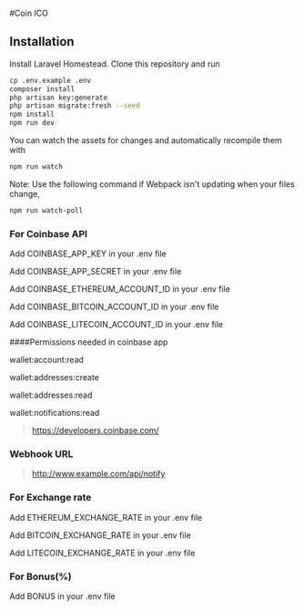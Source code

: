 #Coin ICO

## Installation

Install Laravel Homestead. Clone this repository and run

```bash
cp .env.example .env
composer install
php artisan key:generate
php artisan migrate:fresh --seed
npm install
npm run dev
```

You can watch the assets for changes and automatically recompile them with

```bash
npm run watch
```

Note: Use the following command if Webpack isn't updating when your files change, 

```bash
npm run watch-poll
```

### For Coinbase API

Add COINBASE_APP_KEY in your .env file

Add COINBASE_APP_SECRET in your .env file

Add COINBASE_ETHEREUM_ACCOUNT_ID in your .env file

Add COINBASE_BITCOIN_ACCOUNT_ID in your .env file

Add COINBASE_LITECOIN_ACCOUNT_ID in your .env file

####Permissions needed in coinbase app

wallet:account:read

wallet:addresses:create

wallet:addresses:read

wallet:notifications:read

> https://developers.coinbase.com/


### Webhook URL

> http://www.example.com/api/notify


### For Exchange rate

Add ETHEREUM_EXCHANGE_RATE in your .env file

Add BITCOIN_EXCHANGE_RATE in your .env file

Add LITECOIN_EXCHANGE_RATE in your .env file


### For Bonus(%)

Add BONUS  in your .env file
